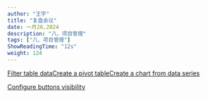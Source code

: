 ```yaml
---
author: "王宇"
title: "复盘会议"
date: 一月26,2024
description: "八、项目管理"
tags: ["八、项目管理"]
ShowReadingTime: "12s"
weight: 124
---
```

  

  

  

[Filter table data](#)[Create a pivot table](#)[Create a chart from data series](#)

[Configure buttons visibility](/users/tfac-settings.action)